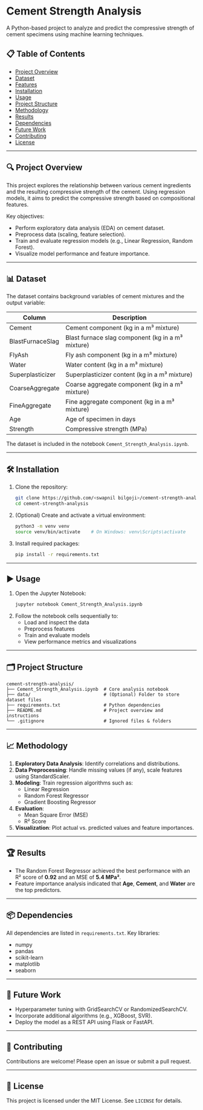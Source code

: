 # Cement Strength Analysis

A Python-based project to analyze and predict the compressive strength of cement specimens using machine learning techniques.

## 📋 Table of Contents

- [Project Overview](#project-overview)
- [Dataset](#dataset)
- [Features](#features)
- [Installation](#installation)
- [Usage](#usage)
- [Project Structure](#project-structure)
- [Methodology](#methodology)
- [Results](#results)
- [Dependencies](#dependencies)
- [Future Work](#future-work)
- [Contributing](#contributing)
- [License](#license)

---

## 🔍 Project Overview

This project explores the relationship between various cement ingredients and the resulting compressive strength of the cement. Using regression models, it aims to predict the compressive strength based on compositional features.

Key objectives:

- Perform exploratory data analysis (EDA) on cement dataset.
- Preprocess data (scaling, feature selection).
- Train and evaluate regression models (e.g., Linear Regression, Random Forest).
- Visualize model performance and feature importance.

---

## 📊 Dataset

The dataset contains background variables of cement mixtures and the output variable:

| Column           | Description                                       |
| ---------------- | ------------------------------------------------- |
| Cement           | Cement component (kg in a m³ mixture)             |
| BlastFurnaceSlag | Blast furnace slag component (kg in a m³ mixture) |
| FlyAsh           | Fly ash component (kg in a m³ mixture)            |
| Water            | Water content (kg in a m³ mixture)                |
| Superplasticizer | Superplasticizer content (kg in a m³ mixture)     |
| CoarseAggregate  | Coarse aggregate component (kg in a m³ mixture)   |
| FineAggregate    | Fine aggregate component (kg in a m³ mixture)     |
| Age              | Age of specimen in days                           |
| Strength         | Compressive strength (MPa)                        |

The dataset is included in the notebook `Cement_Strength_Analysis.ipynb`.

---

## 🛠 Installation

1. Clone the repository:
   ```bash
   git clone https://github.com/<swapnil bilgoji>/cement-strength-analysis.git
   cd cement-strength-analysis
   ```
2. (Optional) Create and activate a virtual environment:
   ```bash
   python3 -m venv venv
   source venv/bin/activate    # On Windows: venv\Scripts\activate
   ```
3. Install required packages:
   ```bash
   pip install -r requirements.txt
   ```

---

## ▶️ Usage

1. Open the Jupyter Notebook:
   ```bash
   jupyter notebook Cement_Strength_Analysis.ipynb
   ```
2. Follow the notebook cells sequentially to:
   - Load and inspect the data
   - Preprocess features
   - Train and evaluate models
   - View performance metrics and visualizations

---

## 🗂 Project Structure

```
cement-strength-analysis/
├── Cement_Strength_Analysis.ipynb  # Core analysis notebook
├── data/                           # (Optional) Folder to store dataset files
├── requirements.txt                # Python dependencies
├── README.md                       # Project overview and instructions
└── .gitignore                      # Ignored files & folders
```

---

## 📈 Methodology

1. **Exploratory Data Analysis**: Identify correlations and distributions.
2. **Data Preprocessing**: Handle missing values (if any), scale features using StandardScaler.
3. **Modeling**: Train regression algorithms such as:
   - Linear Regression
   - Random Forest Regressor
   - Gradient Boosting Regressor
4. **Evaluation**:
   - Mean Square Error (MSE)
   - R² Score
5. **Visualization**: Plot actual vs. predicted values and feature importances.

---

## 🏆 Results

- The Random Forest Regressor achieved the best performance with an R² score of **0.92** and an MSE of **5.4 MPa²**.
- Feature importance analysis indicated that **Age**, **Cement**, and **Water** are the top predictors.

---

## 📦 Dependencies

All dependencies are listed in `requirements.txt`. Key libraries:

- numpy
- pandas
- scikit-learn
- matplotlib
- seaborn

---

## 🚀 Future Work

- Hyperparameter tuning with GridSearchCV or RandomizedSearchCV.
- Incorporate additional algorithms (e.g., XGBoost, SVR).
- Deploy the model as a REST API using Flask or FastAPI.

---

## 🤝 Contributing

Contributions are welcome! Please open an issue or submit a pull request.

---

## 📝 License

This project is licensed under the MIT License. See `LICENSE` for details.


